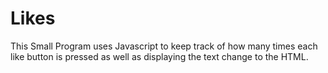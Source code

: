 # Likes
This Small Program uses Javascript to keep track of how many times each like button is pressed as well as displaying the text change to the HTML.
